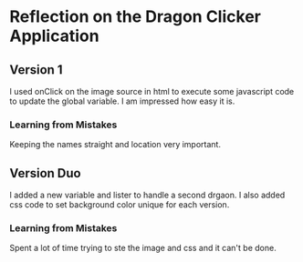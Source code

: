 # Reflection on the Dragon Clicker Application

## Version 1
I used onClick on the image source in html to execute some javascript code to update the global variable.
I am impressed how easy it is.

### Learning from Mistakes
Keeping the names straight and location very important.

## Version Duo
I added a new variable and lister to handle a second drgaon.
I also added css code to set background color unique for each version.

### Learning from Mistakes
Spent a lot of time trying to ste the image and css and it can't be done.

